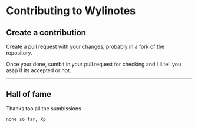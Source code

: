 # Contributing to Wylinotes

## Create a contribution

Create a pull request with your changes, probably in a fork of the repository.

Once your done, sumbit in your pull request for checking and I'll tell you asap if its accepted or not.

---

## Hall of fame

Thanks too all the sumbissions

```Lyt
none so far, Xp
```

